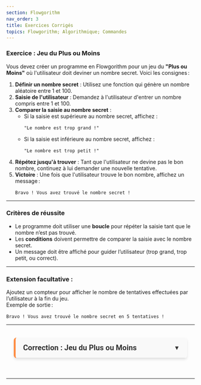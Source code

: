 ```yaml
---
section: Flowgorithm
nav_order: 3
title: Exercices Corrigés
topics: Flowgorithm; Algorithmique; Commandes
---
```


<style>
/* Style général de la FAQ */
.faq-container {
  max-width: 900px;
  margin: 0 auto;
  padding: 20px;
  font-family: 'Roboto', sans-serif;
}

.faq-title {
  font-size: 32px;
  color: #2a9df4;
  text-align: center;
  margin-bottom: 40px;
}

/* Style des sections */
.faq-section {
  margin-bottom: 20px;
  border-left: 5px solid #2a9df4; /* Bande colorée */
  background: #fff;
  border-radius: 8px;
  box-shadow: 0 4px 6px rgba(0, 0, 0, 0.1);
  overflow: hidden;
  transition: all 0.3s ease;
}

.faq-section-title {
  font-size: 20px;
  font-weight: bold;
  padding: 15px 20px;
  color: #333;
  cursor: pointer;
  display: flex;
  justify-content: space-between;
  align-items: center;
  background-color: #f9f9f9;
  border-bottom: 1px solid #ddd;
  transition: background-color 0.3s ease;
}

.faq-section-title:hover {
  background-color: #f0f0f0;
}

.faq-section-title .arrow {
  font-size: 16px;
  transform: rotate(0deg);
  transition: transform 0.3s ease;
}

.faq-section.collapsed .faq-section-title .arrow {
  transform: rotate(-90deg);
}

/* Gestion des sections */
.faq-content {
  max-height: 0; /* Fermé par défaut */
  padding: 0 20px; /* Réduit l'espace initial */
  overflow: hidden; /* Cache le contenu quand fermé */
  background-color: #fff;
  transition: max-height 0.5s ease, padding 0.5s ease;
}

.faq-section.open .faq-content {
  max-height: 1000px; /* Sera ajusté dynamiquement par le JS */
  padding: 20px; /* Ajoute l'espacement */
  padding-bottom: 30px; /* Ajoute un espace supplémentaire en bas */
}



.faq-section-title .arrow {
  font-size: 16px;
  transform: rotate(0deg);
  transition: transform 0.3s ease;
}

.faq-section.open .faq-section-title .arrow {
  transform: rotate(90deg);
}

/* Questions et réponses */
.faq-item {
  margin-bottom: 15px;
  overflow: hidden;
}

.faq-question {
  font-size: 18px;
  font-weight: bold;
  color: #2a9df4;
  margin-bottom: 5px;
  display: flex;
  align-items: center;
}

.faq-question::before {
  content: '●';
  color: #2a9df4;
  font-size: 18px;
  margin-right: 10px;
}

.faq-answer {
  font-size: 16px;
  color: #555;
  font-weight: bold;
  line-height: 1.6;
  margin-left: 20px;
}

/* Couleurs spécifiques aux sections */
.faq-section.excel {
  border-left-color: #1d6f42;
}
.faq-section.flowgorithm {
  border-left-color: #ff8c42;
}
.faq-section.arduino {
  border-left-color: #0072ce;
}
.faq-section.python {
  border-left-color: #f4c542;
}

/* Animation pour ouverture/fermeture */
.faq-content {
  max-height: 0;
  overflow: hidden;
}

.faq-section.open .faq-content {
  max-height: 500px;
  animation: slideDown 0.5s ease;
}

@keyframes slideDown {
  from {
    max-height: 0;
  }
  to {
    max-height: 500px;
  }
}

/* Responsive Design */
@media (max-width: 768px) {
  .faq-title {
    font-size: 24px;
  }

  .faq-section-title {
    font-size: 18px;
  }

  .faq-question {
    font-size: 16px;
  }

  .faq-answer {
    font-size: 14px;
  }
}
</style>

### Exercice : Jeu du Plus ou Moins

Vous devez créer un programme en Flowgorithm pour un jeu du **"Plus ou Moins"** où l'utilisateur doit deviner un nombre secret. Voici les consignes :

1. **Définir un nombre secret** : Utilisez une fonction qui génère un nombre aléatoire entre 1 et 100.  
2. **Saisie de l'utilisateur** : Demandez à l'utilisateur d'entrer un nombre compris entre 1 et 100.  
3. **Comparer la saisie au nombre secret** :  
   - Si la saisie est supérieure au nombre secret, affichez :  
     ```
     "Le nombre est trop grand !"
     ```
   - Si la saisie est inférieure au nombre secret, affichez :  
     ```
     "Le nombre est trop petit !"
     ```
4. **Répétez jusqu'à trouver** : Tant que l'utilisateur ne devine pas le bon nombre, continuez à lui demander une nouvelle tentative.  
5. **Victoire** : Une fois que l'utilisateur trouve le bon nombre, affichez un message :  
   ```
   Bravo ! Vous avez trouvé le nombre secret !
   ```

---

### Critères de réussite
- Le programme doit utiliser une **boucle** pour répéter la saisie tant que le nombre n’est pas trouvé.  
- Les **conditions** doivent permettre de comparer la saisie avec le nombre secret.  
- Un message doit être affiché pour guider l’utilisateur (trop grand, trop petit, ou correct).

---

### Extension facultative :
Ajoutez un compteur pour afficher le nombre de tentatives effectuées par l’utilisateur à la fin du jeu.  
Exemple de sortie :
```
Bravo ! Vous avez trouvé le nombre secret en 5 tentatives !
```

---

<div class="faq-container">
  <div class="faq-section flowgorithm">
    <div class="faq-section-title">
      Correction : Jeu du Plus ou Moins
      <span class="arrow">▼</span>
    </div>
    <div class="faq-content">
      <p>
        Voici un exemple de correction pour cet exercice en Flowgorithm :
      </p>
      <img src="image/02-ExercicesCorriges/1733675607594.png" alt="Diagramme de solution : Jeu du Plus ou Moins" />
      <p>
        Le diagramme utilise une boucle pour répéter la saisie, avec des conditions permettant d’afficher si le nombre est trop grand ou trop petit, et un message de victoire une fois le nombre trouvé.
      </p>
    </div>
  </div>
</div>

<script>
document.addEventListener("DOMContentLoaded", function () {
  const sectionTitles = document.querySelectorAll(".faq-section-title");

  sectionTitles.forEach((title) => {
    title.addEventListener("click", function () {
      const section = this.parentElement;
      const content = section.querySelector(".faq-content");

      if (section.classList.contains("open")) {
        // Fermer la section
        section.classList.remove("open");
        content.style.maxHeight = "0"; // Réduit la hauteur
        content.style.padding = "0 20px"; // Réduit le padding
      } else {
        // Ouvrir la section
        section.classList.add("open");
        content.style.maxHeight = `${content.scrollHeight}px`; // Hauteur du contenu
        content.style.padding = "20px"; // Ajoute le padding
      }
    });
  });
});
</script>

---
